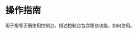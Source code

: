

# 操作指南

用于指导正确使用控制台，描述控制台包含哪些功能，如何使用。

[](/security/uhas/opintro/console)

[](/security/uhas/opintro/tools)

[](/security/uhas/opintro/admin)

[](/security/uhas/opintro/normal)
